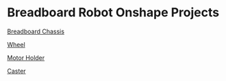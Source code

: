 # Breadboard Robot Onshape Projects
[Breadboard Chassis](https://cad.onshape.com/documents/fd6fb7b4ea671d09fd841b8b/w/bdc23b55c67bb75d3b74e0aa/e/c11c64ce6f9dc15170042b8c?renderMode=0&uiState=68410d0609687d4e84045243)

[Wheel](https://cad.onshape.com/documents/296e772ed012d7b8f6636f24/w/caafabc803fec01dd7ab5057/e/95c13850fe91a4e86a33459a?renderMode=0&uiState=68410d69c59fb554ee2415d2)

[Motor Holder](https://cad.onshape.com/documents/03ebadac830d8c208ec1a0d0/w/d5722955d098aec2a47914c4/e/8d08f74535a9be93ecdbd33b?renderMode=0&uiState=68410d8709687d4e8404530c)

[Caster](https://cad.onshape.com/documents/96dc0e73db2aca4e3b8fff74/w/8008277f5f7fd5598c415639/e/92f2279152779713e2410df1?renderMode=0&uiState=68410d40919efc1995413edd)